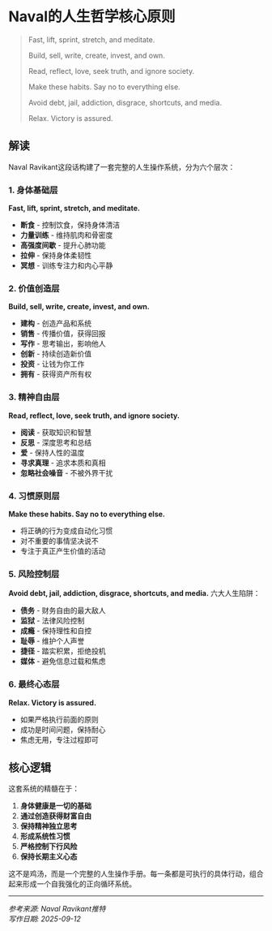 # Naval的人生哲学核心原则

> Fast, lift, sprint, stretch, and meditate.
> 
> Build, sell, write, create, invest, and own.
> 
> Read, reflect, love, seek truth, and ignore society.
> 
> Make these habits. Say no to everything else.
> 
> Avoid debt, jail, addiction, disgrace, shortcuts, and media.
> 
> Relax. Victory is assured.

## 解读

Naval Ravikant这段话构建了一套完整的人生操作系统，分为六个层次：

### 1. 身体基础层
**Fast, lift, sprint, stretch, and meditate.**
- **断食** - 控制饮食，保持身体清洁
- **力量训练** - 维持肌肉和骨密度
- **高强度间歇** - 提升心肺功能
- **拉伸** - 保持身体柔韧性
- **冥想** - 训练专注力和内心平静

### 2. 价值创造层
**Build, sell, write, create, invest, and own.**
- **建构** - 创造产品和系统
- **销售** - 传播价值，获得回报
- **写作** - 思考输出，影响他人
- **创新** - 持续创造新价值
- **投资** - 让钱为你工作
- **拥有** - 获得资产所有权

### 3. 精神自由层
**Read, reflect, love, seek truth, and ignore society.**
- **阅读** - 获取知识和智慧
- **反思** - 深度思考和总结
- **爱** - 保持人性的温度
- **寻求真理** - 追求本质和真相
- **忽略社会噪音** - 不被外界干扰

### 4. 习惯原则层
**Make these habits. Say no to everything else.**
- 将正确的行为变成自动化习惯
- 对不重要的事情坚决说不
- 专注于真正产生价值的活动

### 5. 风险控制层
**Avoid debt, jail, addiction, disgrace, shortcuts, and media.**
六大人生陷阱：
- **债务** - 财务自由的最大敌人
- **监狱** - 法律风险控制
- **成瘾** - 保持理性和自控
- **耻辱** - 维护个人声誉
- **捷径** - 踏实积累，拒绝投机
- **媒体** - 避免信息过载和焦虑

### 6. 最终心态层
**Relax. Victory is assured.**
- 如果严格执行前面的原则
- 成功是时间问题，保持耐心
- 焦虑无用，专注过程即可

## 核心逻辑

这套系统的精髓在于：
1. **身体健康是一切的基础**
2. **通过创造获得财富自由** 
3. **保持精神独立思考**
4. **形成系统性习惯**
5. **严格控制下行风险**
6. **保持长期主义心态**

这不是鸡汤，而是一个完整的人生操作手册。每一条都是可执行的具体行动，组合起来形成一个自我强化的正向循环系统。

---
*参考来源: Naval Ravikant推特*  
*写作日期: 2025-09-12*
